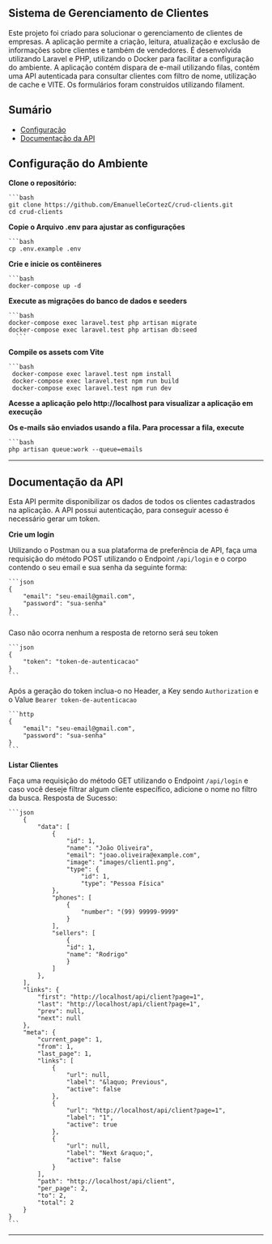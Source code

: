 ## Sistema de Gerenciamento de Clientes

Este projeto foi criado para solucionar o gerenciamento de clientes de empresas. A aplicação permite a criação, leitura, atualização e exclusão de informações sobre clientes e também de vendedores. É desenvolvida utilizando Laravel e PHP, utilizando o Docker para facilitar a configuração do ambiente.
A aplicação contém dispara de e-mail utilizando filas, contém uma API autenticada para consultar clientes com filtro de nome, utilização de cache e VITE. Os formulários foram construídos utilizando filament.

## Sumário

- [Configuração](#configuração-do-ambiente)
- [Documentação da API](documentação-da-api)


## Configuração do Ambiente

**Clone o repositório:**

    ```bash
    git clone https://github.com/EmanuelleCortezC/crud-clients.git
    cd crud-clients
    
   
**Copie o Arquivo .env para ajustar as configurações**

    ```bash
    cp .env.example .env
   
    
**Crie e inicie os contêineres**

    ```bash
    docker-compose up -d
 

**Execute as migrações do banco de dados e seeders**

    ```bash
    docker-compose exec laravel.test php artisan migrate
    docker-compose exec laravel.test php artisan db:seed
      ```

**Compile os assets com Vite**

    ```bash
     docker-compose exec laravel.test npm install
     docker-compose exec laravel.test npm run build
     docker-compose exec laravel.test npm run dev
  
      
**Acesse a aplicação pelo http://localhost para visualizar a aplicação em execução**

**Os e-mails são enviados usando a fila. Para processar a fila, execute**

    ```bash
    php artisan queue:work --queue=emails
  
---

## Documentação da API

Esta API permite disponibilizar os dados de todos os clientes cadastrados na aplicação. 
A API possui autenticação, para conseguir acesso é necessário gerar um token.

**Crie um login**

Utilizando o Postman ou a sua plataforma de preferência de API, faça uma requisição do método POST utilizando o Endpoint `/api/login` e o corpo contendo o seu email e sua senha da seguinte forma:

    ```json
    {
        "email": "seu-email@gmail.com",
        "password": "sua-senha"
    }
    ```
Caso não ocorra nenhum a resposta de retorno será seu token

    ```json
    {
        "token": "token-de-autenticacao"
    }
    ```
Após a geração do token inclua-o no Header, a Key sendo `Authorization` e o Value `Bearer token-de-autenticacao`

    ```http
    {
        "email": "seu-email@gmail.com",
        "password": "sua-senha"
    }
    ```
**Listar Clientes**

Faça uma requisição do método GET utilizando o Endpoint `/api/login` e caso você deseje filtrar algum cliente específico, adicione o nome no filtro da busca.
Resposta de Sucesso:

    ```json
        {
            "data": [
                {
                    "id": 1,
                    "name": "João Oliveira",
                    "email": "joao.oliveira@example.com",
                    "image": "images/client1.png",
                    "type": {
                        "id": 1,
                        "type": "Pessoa Física"
                },
                "phones": [
                    {
                        "number": "(99) 99999-9999"
                    }
                ],
                "sellers": [
                    {
                    "id": 1,
                    "name": "Rodrigo"
                    }
                ]
            },
        ],
        "links": {
            "first": "http://localhost/api/client?page=1",
            "last": "http://localhost/api/client?page=1",
            "prev": null,
            "next": null
        },
        "meta": {
            "current_page": 1,
            "from": 1,
            "last_page": 1,
            "links": [
                {
                    "url": null,
                    "label": "&laquo; Previous",
                    "active": false
                },
                {
                    "url": "http://localhost/api/client?page=1",
                    "label": "1",
                    "active": true
                },
                {
                    "url": null,
                    "label": "Next &raquo;",
                    "active": false
                }
            ],
            "path": "http://localhost/api/client",
            "per_page": 2,
            "to": 2,
            "total": 2
        }
    }
    ```
---
